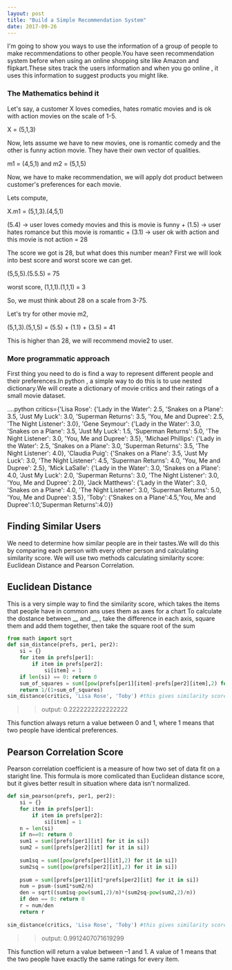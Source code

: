 ```yaml
---
layout: post
title: "Build a Simple Recommendation System"
date: 2017-09-26
---
```


I'm going to show you ways to use the information of a group of people to make recommendations to other people.You have seen recommendation 
system before when using an online shopping site like Amazon and flipkart.These sites track the users information and when you go online
, it uses this information to suggest products you might like.

### The Mathematics behind it

Let's say, a customer X loves comedies, hates romatic movies and is ok with action movies on the scale of 1-5.

X = (5,1,3)

Now, lets assume we have to new movies, one is romantic comedy and the other is funny action movie. They have their own vector of qualities.

m1 = (4,5,1) and m2 = (5,1,5)

Now, we have to make recommendation, we will apply dot product between customer's preferences for each movie.

Lets compute,

X.m1 = (5,1,3).(4,5,1)

(5.4) -> user loves comedy movies and this is movie is funny  +  (1.5) -> user hates romance but this movie is romantic  +   (3.1) -> user ok with action and this movie is not action = 28

The score we got is 28, but what does this number mean? First we will look into best score and worst score we can get.

(5,5,5).(5.5.5) = 75

worst score,
(1,1,1).(1,1,1) = 3

So, we must think about 28 on a scale from 3-75.

Let's try for other movie m2,

(5,1,3).(5,1,5) = (5.5) + (1.1) + (3.5) = 41

This is higher than 28, we will recommend movie2 to user.

### More programmatic approach

First thing you need to do is find a way to represent different people and their preferences.In python , a simple way to do this is to use
nested dictionary.We will create a dictionary of movie critics and their ratings of a small movie dataset.

....python
critics={'Lisa Rose': {'Lady in the Water': 2.5, 'Snakes on a Plane': 3.5,
 'Just My Luck': 3.0, 'Superman Returns': 3.5, 'You, Me and Dupree': 2.5,
 'The Night Listener': 3.0},
'Gene Seymour': {'Lady in the Water': 3.0, 'Snakes on a Plane': 3.5,
 'Just My Luck': 1.5, 'Superman Returns': 5.0, 'The Night Listener': 3.0,
 'You, Me and Dupree': 3.5},
'Michael Phillips': {'Lady in the Water': 2.5, 'Snakes on a Plane': 3.0,
 'Superman Returns': 3.5, 'The Night Listener': 4.0},
'Claudia Puig': {'Snakes on a Plane': 3.5, 'Just My Luck': 3.0,
 'The Night Listener': 4.5, 'Superman Returns': 4.0,
 'You, Me and Dupree': 2.5},
'Mick LaSalle': {'Lady in the Water': 3.0, 'Snakes on a Plane': 4.0,
 'Just My Luck': 2.0, 'Superman Returns': 3.0, 'The Night Listener': 3.0,
 'You, Me and Dupree': 2.0},
'Jack Matthews': {'Lady in the Water': 3.0, 'Snakes on a Plane': 4.0,
 'The Night Listener': 3.0, 'Superman Returns': 5.0, 'You, Me and Dupree': 3.5},
'Toby': {'Snakes on a Plane':4.5,'You, Me and Dupree':1.0,'Superman Returns':4.0}}

## Finding Similar Users

We need to determine how similar people are in their tastes.We will do this by comparing each person with every other person and  calculating
similarity score. We will use two methods calculating similarity score: Euclidean Distance and Pearson Correlation.

## Euclidean Distance

This is a very simple way to find the similarity score, which takes the items that people have in common ans uses them as axes for a chart
To calculate the dostance between __ and __ , take  the difference in each axis, square them and add them together, then take the square root of the sum

```python
from math import sqrt
def sim_distance(prefs, per1, per2):
    si = {}
    for item in prefs[per1]:
        if item in prefs[per2]:
            si[item] = 1
    if len(si) == 0: return 0
    sum_of_squares = sum([pow(prefs[per1][item]-prefs[per2][item],2) for item in prefs[per1] if item in prefs[per2]])
    return 1/(1+sum_of_squares)
sim_distance(critics, 'Lisa Rose', 'Toby') #this gives similarity score between Lisa Rose and Toby.
```

>> output: 0.2222222222222222 

This function always return a value between 0 and 1, where 1 means that two people have identical preferences.

## Pearson Correlation Score

Pearson correlation coefficient is a measure of how two set of data fit on a staright line. This formula is more comlicated than Euclidean distance score, but it gives better result in situation where data isn't normalized. 

```python
def sim_pearson(prefs, per1, per2):
    si = {}
    for item in prefs[per1]:
        if item in prefs[per2]:
            si[item] = 1
    n = len(si)
    if n==0: return 0
    sum1 = sum([prefs[per1][it] for it in si])
    sum2 = sum([prefs[per2][it] for it in si])
    
    sum1sq = sum([pow(prefs[per1][it],2) for it in si])
    sum2sq = sum([pow(prefs[per2][it],2) for it in si])
    
    psum = sum([prefs[per1][it]*prefs[per2][it] for it in si])
    num = psum-(sum1*sum2/n)
    den = sqrt((sum1sq-pow(sum1,2)/n)*(sum2sq-pow(sum2,2)/n))
    if den == 0: return 0
    r = num/den
    return r
    
sim_distance(critics, 'Lisa Rose', 'Toby') #this gives similarity score between Lisa Rose and Toby.
```

>> output: 0.9912407071619299

This function will return a value between –1 and 1. A value of 1 means that the two
people have exactly the same ratings for every item.
    


